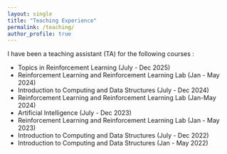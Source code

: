 ```yaml
---
layout: single
title: "Teaching Experience"
permalink: /teaching/
author_profile: true
---
```


I have been a teaching assistant (TA) for the following courses : 
- Topics in Reinforcement Learning (July - Dec 2025)
- Reinforcement Learning and Reinforcement Learning Lab (Jan - May 2024)
- Introduction to Computing and Data Structures (July - Dec 2024)
- Reinforcement Learning and Reinforcement Learning Lab (Jan-May 2024)
- Artificial Intelligence (July - Dec 2023)
- Reinforcement Learning and Reinforcement Learning Lab (Jan - May 2023)
- Introduction to Computing and Data Structures (July - Dec 2022)
- Introduction to Computing and Data Structures (Jan - May 2022)
